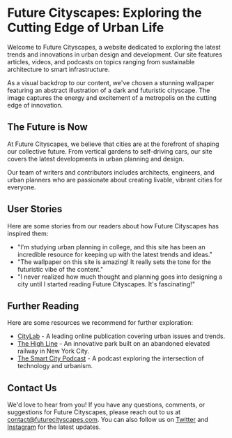 <!--font:Lobster-->

# Future Cityscapes: Exploring the Cutting Edge of Urban Life

Welcome to Future Cityscapes, a website dedicated to exploring the latest trends and innovations in urban design and development. Our site features articles, videos, and podcasts on topics ranging from sustainable architecture to smart infrastructure.

As a visual backdrop to our content, we've chosen a stunning wallpaper featuring an abstract illustration of a dark and futuristic cityscape. The image captures the energy and excitement of a metropolis on the cutting edge of innovation.

## The Future is Now

At Future Cityscapes, we believe that cities are at the forefront of shaping our collective future. From vertical gardens to self-driving cars, our site covers the latest developments in urban planning and design.

Our team of writers and contributors includes architects, engineers, and urban planners who are passionate about creating livable, vibrant cities for everyone.

## User Stories

Here are some stories from our readers about how Future Cityscapes has inspired them:

- "I'm studying urban planning in college, and this site has been an incredible resource for keeping up with the latest trends and ideas."
- "The wallpaper on this site is amazing! It really sets the tone for the futuristic vibe of the content."
- "I never realized how much thought and planning goes into designing a city until I started reading Future Cityscapes. It's fascinating!"

## Further Reading

Here are some resources we recommend for further exploration:

- [CityLab](#) - A leading online publication covering urban issues and trends.
- [The High Line](#) - An innovative park built on an abandoned elevated railway in New York City.
- [The Smart City Podcast](#) - A podcast exploring the intersection of technology and urbanism.

## Contact Us

We'd love to hear from you! If you have any questions, comments, or suggestions for Future Cityscapes, please reach out to us at [contact@futurecityscapes.com](mailto:contact@futurecityscapes.com). You can also follow us on [Twitter](#) and [Instagram](#) for the latest updates.

<!--

Write me content for website with wallpaper which alt text is:

"A wallpaper featuring an abstract illustration of a dark and futuristic cityscape, with glowing lights and skyscrapers."

The name/title of the page should not be 1:1 copy of the alt text but rather a real content of the website which is using this wallpaper.

- Use markdown format 
- Start with heading
- Heading should be short and concise
- The content should look like a real website 
- The website should not be about the wallpaper, wallpaper is just a related background
- Heading should be contain work "wallpaper" or "background"
- Include real sections like references, contact, user stories, etc. use things relevant to the page purpose.
- Feel free to use structure like headings, bullets, numbering, blockquotes, paragraphs, horizontal lines, etc.
- You can use formatting like bold or _italic_
- You can include UTF-8 emojis
- Links should be only #hash anchors (and you can refer to the document itself)
- Do not include images


---


# Dark Metropolis: A Futuristic Cityscape Wallpaper

Welcome to Dark Metropolis, a website dedicated to exploring the future of urban life. Our site features articles, videos, and podcasts on the latest trends in architecture, technology, and culture.

As a backdrop to our content, we've chosen a stunning wallpaper featuring an abstract illustration of a dark and futuristic cityscape. The image captures the energy and excitement of a metropolis on the cutting edge of innovation.

## Explore the Future of Urban Life

At Dark Metropolis, we believe that cities are at the forefront of shaping our collective future. From sustainable design to smart infrastructure, our site covers the latest developments in urban planning and development.

Our team of writers and contributors includes architects, engineers, and urban planners who are passionate about creating livable, vibrant cities for everyone.

## User Stories

Here are some stories from our readers about how Dark Metropolis has inspired them:

- "I've always been interested in urban design, but I didn't know where to start. Dark Metropolis gave me a roadmap for exploring this fascinating field."
- "The wallpaper on this site is amazing! It really sets the tone for the futuristic vibe of the content."
- "I love the mix of practical advice and big-picture thinking on Dark Metropolis. It's a great resource for anyone interested in the future of cities."

## References

Here are some resources we recommend for further reading:

- [CityLab](#) - A leading online publication covering urban issues and trends.
- [The High Line](#) - An innovative park built on an abandoned elevated railway in New York City.
- [The Smart City Podcast](#) - A podcast exploring the intersection of technology and urbanism.

## Contact Us

We'd love to hear from you! If you have any questions, comments, or suggestions for Dark Metropolis, please reach out to us at [contact@darkmetropolis.com](mailto:contact@darkmetropolis.com). You can also follow us on [Twitter](#) and [Instagram](#) for the latest updates.


---


Heading should not include word "wallpaper". The website should not be about the wallpaper itself, wallpaper is just a related background, rewrite whole content.


---


# Future Cityscapes: Exploring the Cutting Edge of Urban Life

Welcome to Future Cityscapes, a website dedicated to exploring the latest trends and innovations in urban design and development. Our site features articles, videos, and podcasts on topics ranging from sustainable architecture to smart infrastructure.

As a visual backdrop to our content, we've chosen a stunning wallpaper featuring an abstract illustration of a dark and futuristic cityscape. The image captures the energy and excitement of a metropolis on the cutting edge of innovation.

## The Future is Now

At Future Cityscapes, we believe that cities are at the forefront of shaping our collective future. From vertical gardens to self-driving cars, our site covers the latest developments in urban planning and design.

Our team of writers and contributors includes architects, engineers, and urban planners who are passionate about creating livable, vibrant cities for everyone.

## User Stories

Here are some stories from our readers about how Future Cityscapes has inspired them:

- "I'm studying urban planning in college, and this site has been an incredible resource for keeping up with the latest trends and ideas."
- "The wallpaper on this site is amazing! It really sets the tone for the futuristic vibe of the content."
- "I never realized how much thought and planning goes into designing a city until I started reading Future Cityscapes. It's fascinating!"

## Further Reading

Here are some resources we recommend for further exploration:

- [CityLab](#) - A leading online publication covering urban issues and trends.
- [The High Line](#) - An innovative park built on an abandoned elevated railway in New York City.
- [The Smart City Podcast](#) - A podcast exploring the intersection of technology and urbanism.

## Contact Us

We'd love to hear from you! If you have any questions, comments, or suggestions for Future Cityscapes, please reach out to us at [contact@futurecityscapes.com](mailto:contact@futurecityscapes.com). You can also follow us on [Twitter](#) and [Instagram](#) for the latest updates.

-->
